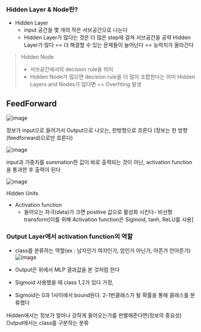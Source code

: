 ### Hidden Layer & Node란?
- Hidden Layer
  - input 공간을 몇 개의 작은 서브공간으로 나눈다
  - Hidden Layer가 많다는 것은 더 많은 step에 걸쳐 서브공간을 공략
Hidden Layer가 많다 == 더 해결할 수 있는 문제들이 늘어난다 == 능력치가 올라간다

> Hidden Node
> - 서브공간에서의 decision rule을 의미
> - Hidden Node가 많으면 decision rule을 더 많이 조합한다는 의미
Hidden Layers and Nodes가 많다면 == Overfiting 발생

## FeedForward
![image](https://user-images.githubusercontent.com/107015573/215404150-2bc6c78d-6603-4bc7-9513-65c93353cc9f.png)

정보가 input으로 들어가서 Output으로 나오는, 한방향으로 흐른다
(정보는 한 방향(feedforward)으로만 흐른다)

![image](https://user-images.githubusercontent.com/107015573/215404187-174b0bb0-21f1-42c2-8d9a-75dbda47ae89.png)

input과 가중치를 summation한 값이 바로 출력되는 것이 아닌, activation function을 통과한 후 출력이 된다

![image](https://user-images.githubusercontent.com/107015573/215404223-cc114d00-5f95-495b-afbc-ea6fcfc195e9.png)

Hidden Units
- Activation function  
  - 들어오는 자극(data)가 크면 positive 값으로 활성화 시킨다- 비선형 transform[이를 위해 Activation function은 Sigmoid, tanh, ReLU를 사용]

### Output Layer에서 activation function의 역할
- class를 분류하는 역할(ex : 남자인가 여자인가, 암인가 아닌가, 아픈가 안아픈가)
![image](https://user-images.githubusercontent.com/107015573/215404399-1efaafe4-40ec-4ec4-9b72-f736d30c6bec.png)

- Output은 위에서 MLP 결과값을 본 것처럼 한다
- Sigmoid 사용했을 때 class 1,2가 있다 가정, 
- Sigmoid는 0과 1사이에서 bound된다. 2-1번클래스가 될 확률을 통해 클래스를 분류했다

Hidden에서는 정보가 얼마나 강하게 들어오는가를 판별해준다면(정보의 중요성) Output에서는 class를 구분하는 분류
